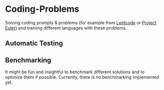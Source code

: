 # Coding-Problems

Solving coding prompts & problems (for example from [Leetcode](https://www.leetcode.com) or [Project Euler](https://projecteuler.net/archives)) and training different languages with these problems.

## Automatic Testing

## Benchmarking

It might be fun and insightful to benchmark different solutions and to optimize them if possible. Currently, there is no benchmarking implemented yet.

